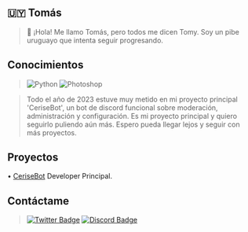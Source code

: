 ## :uruguay: Tomás 

> :wave: ¡Hola! Me llamo Tomás, pero todos me dicen Tomy. Soy un pibe uruguayo que intenta seguir progresando.

## Conocimientos 

> ![Python](https://img.shields.io/badge/Python-3776AB?style=for-the-badge&logo=python&logoColor=white)
![Photoshop](https://img.shields.io/badge/%20Photoshop-31A8FF?style=for-the-badge&logo=Adobe%20Photoshop&logoColor=black)

> Todo el año de 2023 estuve muy metido en mi proyecto principal 'CeriseBot', un bot de discord funcional 
> sobre moderación, administración y configuración. Es mi proyecto principal y quiero seguirlo puliendo aún más. 
> Espero pueda llegar lejos y seguir con más proyectos.

## Proyectos

• [CeriseBot](https://discord.gg/A4RnqucV4k) Developer Principal.

## Contáctame

> [![Twitter Badge](https://img.shields.io/badge/-Twitter-000000?style=flat-square&labelColor=000000&logo=twitter&logoColor=white&link=https://www.twitter.com/idktomas_/)](https://www.twitter.com/idktomas_/)
> [![Discord Badge](https://img.shields.io/badge/Discord-black?logo=discord&logoColor=white)](https://discordapp.com/users/454774829162430483)

